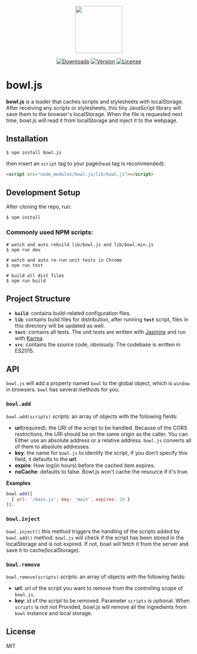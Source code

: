 <p align="center"><image src="https://github.com/classicemi/bowl.js/blob/develop/assets/logo.png?raw=true" width="128"></p>

<p align="center">
  <a href="https://www.npmjs.com/package/bowl.js"><img src="https://img.shields.io/npm/dt/bowl.js.svg" alt="Downloads"></a>
  <a href="https://www.npmjs.com/package/bowl.js"><img src="https://img.shields.io/npm/v/bowl.js.svg" alt="Version"></a>
  <a href="https://www.npmjs.com/package/bowl.js"><img src="https://img.shields.io/npm/l/bowl.js.svg" alt="License"></a>
</p>

# bowl.js
**bowl.js** is a loader that caches scripts and stylesheets with localStorage. After receiving any scripts or stylesheets, this tiny JavaScript library will save them to the browser's localStorage. When the file is requested next time, bowl.js will read it from localStorage and inject it to the webpage.

## Installation
``` shell
$ npm install bowl.js
```
then insert an `script` tag to your page(`head` tag is recommended):
``` html
<script src="node_modules/bowl.js/lib/bowl.js"></script>
```

## Development Setup
After cloning the repo, run:
```shell
$ npm install
```
### Commonly used NPM scripts:
```shell
# watch and auto rebuild lib/bowl.js and lib/bowl.min.js
$ npm run dev

# watch and auto re-run unit tests in Chrome
$ npm run test

# build all dist files
$ npm run build
```

## Project Structure
+ **`build`**: contains build-related configuration files.
+ **`lib`**: contains build files for distribution, after running **`test`** script, files in this directory will be updated as well.
+ **`test`**: contains all tests. The unit tests are written with [Jasmine](http://jasmine.github.io/2.5/introduction) and run with [Karma](http://karma-runner.github.io/1.0/index.html).
+ **`src`**: contains the source code, obviously. The codebase is written in ES2015.

## API
`bowl.js` will add a property named `bowl` to the global object, which is `window` in browsers. `bowl` has several methods for you.

### `bowl.add`
`bowl.add(scripts)`
*scripts:* an array of objects with the following fields:
+ **url**(required): the URI of the script to be handled. Because of the CORS restrictions, the URI should be on the same origin as the caller. You can Either use an absolute address or a relative address. `bowl.js` converts all of them to absolute addresses.
+ **key**: the name for `bowl.js` to identify the script, if you don't specify this field, it defaults to the **url**.
+ **expire**: How log(in hours) before the cached item expires.
+ **noCache**: defaults to false. Bowl.js won't cache the resource if it's true.

**Examples**
```javascript
bowl.add([
  { url: '/main.js', key: 'main', expires: 10 }
]);
```

### `bowl.inject`
`bowl.inject()`
this method triggers the handling of the scripts added by `bowl.add()` method. `bowl.js` will check if the script has been stored in the localStorage and is not expired. If not, bowl will fetch it from the server and save it to cache(localStorage).

### `bowl.remove`
`bowl.remove(scripts)`
*scripts:* an array of objects with the following fields:
+ **url**: url of the script you want to remove from the controlling scope of `bowl.js`.
+ **key**: id of the script to be removed.
Parameter `scripts` is optional. When `scripts` is not not Provided, bowl.js will remove all the ingredients from `bowl` instance and local storage.

## License
MIT
